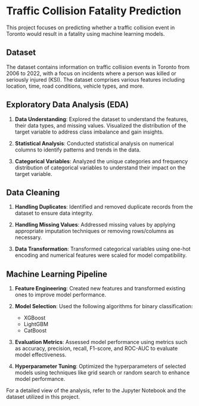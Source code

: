 # Traffic Collision Fatality Prediction

This project focuses on predicting whether a traffic collision event in Toronto would result in a fatality using machine learning models.

## Dataset
The dataset contains information on traffic collision events in Toronto from 2006 to 2022, with a focus on incidents where a person was killed or seriously injured (KSI). The dataset comprises various features including location, time, road conditions, vehicle types, and more.

## Exploratory Data Analysis (EDA)
1. **Data Understanding**: Explored the dataset to understand the features, their data types, and missing values. Visualized the distribution of the target variable to address class imbalance and gain insights.

2. **Statistical Analysis**: Conducted statistical analysis on numerical columns to identify patterns and trends in the data.

3. **Categorical Variables**: Analyzed the unique categories and frequency distribution of categorical variables to understand their impact on the target variable.

## Data Cleaning
1. **Handling Duplicates**: Identified and removed duplicate records from the dataset to ensure data integrity.

2. **Handling Missing Values**: Addressed missing values by applying appropriate imputation techniques or removing rows/columns as necessary.

3. **Data Transformation**: Transformed categorical variables using one-hot encoding and numerical features were scaled for model compatibility.

## Machine Learning Pipeline
1. **Feature Engineering**: Created new features and transformed existing ones to improve model performance.

2. **Model Selection**: Used the following algorithms for binary classification:
   - XGBoost
   - LightGBM
   - CatBoost 

3. **Evaluation Metrics**: Assessed model performance using metrics such as accuracy, precision, recall, F1-score, and ROC-AUC to evaluate model effectiveness.

4. **Hyperparameter Tuning**: Optimized the hyperparameters of selected models using techniques like grid search or random search to enhance model performance.



For a detailed view of the analysis, refer to the Jupyter Notebook and the dataset utilized in this project.
